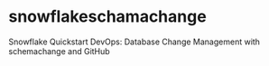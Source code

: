 # snowflakeschamachange
Snowflake Quickstart  DevOps: Database Change Management with schemachange and GitHub
